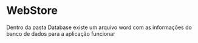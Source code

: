 # WebStore
Dentro da pasta Database existe um arquivo word com as informações do banco de dados para a aplicação funcionar
